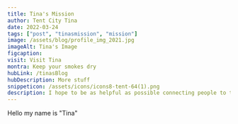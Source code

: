 ```yaml
---
title: Tina's Mission
author: Tent City Tina
date: 2022-03-24
tags: ["post", "tinasmission", "mission"]
image: /assets/blog/profile_img_2021.jpg
imageAlt: Tina's Image
figcaption:
visit: Visit Tina
montra: Keep your smokes dry
hubLink: /tinasBlog
hubDescription: More stuff
snippeticon: /assets/icons/icons8-tent-64(1).png
description: I hope to be as helpful as possible connecting people to the right resources.
---
```


Hello my name is "Tina"